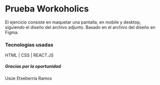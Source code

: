 <h1>Prueba Workoholics</h1>

<p> El ejercicio consiste en maquetar una pantalla, en mobile y desktop, siguiendo el diseño del archivo adjunto. Basado en el archivo del diseño en Figma.</p>

<h3>Tecnologías usadas</h3>

<p> HTML | CSS | REACT.JS </p>

<h5>Gracias por la oportunidad</h5>
<p>Usúe Etxeberría Ramos</p>
